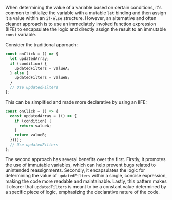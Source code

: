 When determining the value of a variable based on certain conditions, it's common to initialize the variable with a mutable `let` binding and then assign it a value within an `if-else` structure. However, an alternative and often cleaner approach is to use an immediately invoked function expression (IIFE) to encapsulate the logic and directly assign the result to an immutable `const` variable.

Consider the traditional approach:

```javascript
const onClick = () => {
  let updatedArray;
  if (condition) {
    updatedFilters = valueA;
  } else {
    updatedFilters = valueB;
  }
  // Use updatedFilters
};
```

This can be simplified and made more declarative by using an IIFE:

```javascript
const onClick = () => {
  const updatedArray = (() => {
    if (condition) {
      return valueA;
    }
    return valueB;
  })();
  // Use updatedFilters
};
```

The second approach has several benefits over the first. Firstly, it promotes the use of immutable variables, which can help prevent bugs related to unintended reassignments. Secondly, it encapsulates the logic for determining the value of `updatedFilters` within a single, concise expression, making the code more readable and maintainable. Lastly, this pattern makes it clearer that `updatedFilters` is meant to be a constant value determined by a specific piece of logic, emphasizing the declarative nature of the code.